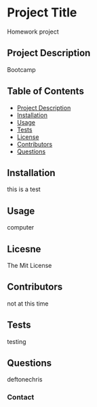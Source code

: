 

#  Project Title
Homework project
## Project Description
Bootcamp
## Table of Contents
* [Project Description](#description)
* [Installation](#installation)
* [Usage](#usage)
* [Tests](#tests)
* [License](#license)
* [Contributors](#contributing)
* [Questions](#questions)
## Installation
this is a test
## Usage
computer
## Licesne
The Mit License
## Contributors
not at this time
## Tests
testing
## Questions
deftonechris
### Contact


